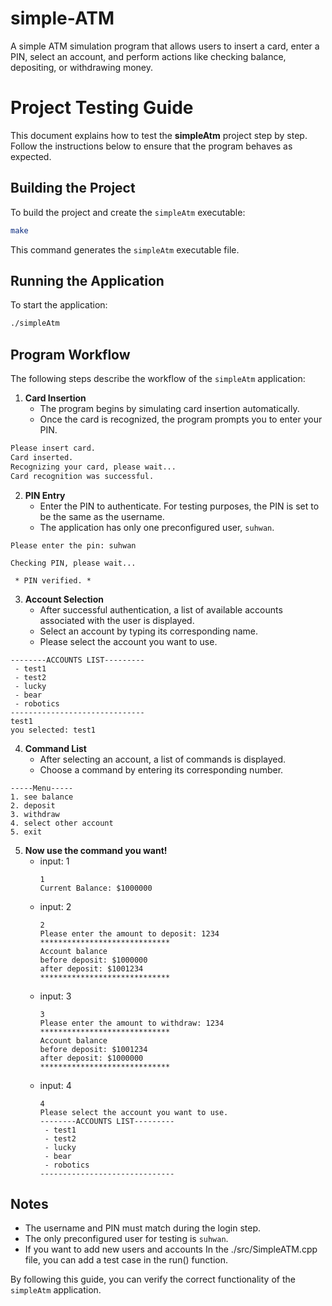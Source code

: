 # simple-ATM
A simple ATM simulation program that allows users to insert a card, enter a PIN, select an account, and perform actions like checking balance, depositing, or withdrawing money.

# Project Testing Guide

This document explains how to test the **simpleAtm** project step by step. Follow the instructions below to ensure that the program behaves as expected.

## Building the Project
To build the project and create the `simpleAtm` executable:

```bash
make
```

This command generates the `simpleAtm` executable file.

## Running the Application
To start the application:

```bash
./simpleAtm
```

## Program Workflow
The following steps describe the workflow of the `simpleAtm` application:

1. **Card Insertion**
   - The program begins by simulating card insertion automatically.
   - Once the card is recognized, the program prompts you to enter your PIN.
```bash
Please insert card.
Card inserted.
Recognizing your card, please wait...
Card recognition was successful.
```

2. **PIN Entry**
   - Enter the PIN to authenticate. For testing purposes, the PIN is set to be the same as the username.
   - The application has only one preconfigured user, `suhwan`.
```
Please enter the pin: suhwan

Checking PIN, please wait...

 * PIN verified. *
```

3. **Account Selection**
   - After successful authentication, a list of available accounts associated with the user is displayed.
   - Select an account by typing its corresponding name.
   - Please select the account you want to use.
```
--------ACCOUNTS LIST---------
 - test1
 - test2
 - lucky
 - bear
 - robotics
------------------------------
test1
you selected: test1
```

4. **Command List**
   - After selecting an account, a list of commands is displayed.
   - Choose a command by entering its corresponding number.
```
-----Menu-----
1. see balance
2. deposit
3. withdraw
4. select other account
5. exit
```

5. **Now use the command you want!**
   - input: 1
     ```
     1
     Current Balance: $1000000
     ```
   - input: 2
     ```
     2
     Please enter the amount to deposit: 1234
     *****************************
     Account balance
     before deposit: $1000000
     after deposit: $1001234
     *****************************
     ```
   - input: 3
     ```
     3
     Please enter the amount to withdraw: 1234
     *****************************
     Account balance
     before deposit: $1001234
     after deposit: $1000000
     *****************************
     ```
   - input: 4
     ```
     4
     Please select the account you want to use.
     --------ACCOUNTS LIST---------
      - test1
      - test2
      - lucky
      - bear
      - robotics
     ------------------------------
     ```
## Notes
- The username and PIN must match during the login step.
- The only preconfigured user for testing is `suhwan`.
- If you want to add new users and accounts In the ./src/SimpleATM.cpp file, you can add a test case in the run() function.

By following this guide, you can verify the correct functionality of the `simpleAtm` application.
